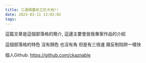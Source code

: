 ```yaml
---
title: 三速碼農屹立於大地!!
date: 2023-03-11 13:02:02
tags:
---
```


這篇文章是這個部落格的簡介, 這邊主要會放我專案作品的介紹

這個部落格的特色 沒有顏色 也沒有角 但是有三倍速 跟反制陷阱一樣快

個人Github: https://github.com/ckaznable
